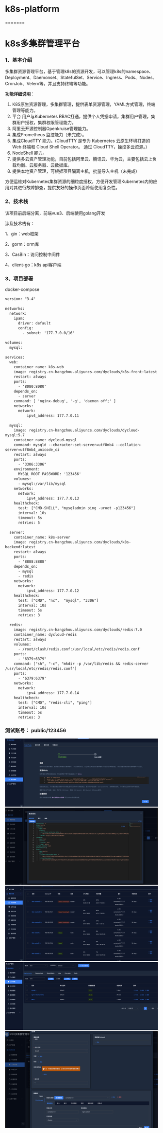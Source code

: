 # k8s-platform
=======
# k8s多集群管理平台

### 1、基本介绍 

多集群资源管理平台，基于管理k8s的资源开发，可以管理k8s的namespace、Deployment、Daemonset、StatefulSet、Service、Ingress、Pods、Nodes、CronJob、Velero等，并且支持终端等功能。

**功能详细说明**：

1. K8S原生资源管理，多集群管理，提供表单资源管理，YAML方式管理，终端管理等能力。
2. 平台 用户与Kubernetes RBAC打通，提供个人凭据申请，集群用户管理，集群用户授权，集群权限管理能力。
3. 阿里云开源控制器Openkruise管理能力。
4. 集成Prometheus 监控能力（未完成）。
5. 集成CloudTTY 能力。(CloudTTY 是专为 Kubernetes 云原生环境打造的 Web 终端和 Cloud Shell Operator。 通过 CloudTTY，操控多云资源。）
6. NodeShell 能力。
7. 提供多云资产管理功能，目前包括阿里云、腾讯云、华为云，主要包括云上负载均衡、云服务器、云数据库。
8. 提供本地资产管理，可根据项目隔离主机，批量导入主机（未完成）

方便运维对Kubernetes集群资源的细粒度授权，方便开发管理Kubernetes内的应用对其进行故障排查，提供友好的操作页面降低使用复杂性。

### 2、技术栈

该项目前后端分离，前端vue3、后端使用golang开发

涉及技术栈有：

1、gin：web框架

2、gorm：orm库

3、CasBin：访问控制中间件

4、client-go：k8s api客户端

### 3、项目部署

docker-compose

```shell
version: "3.4"

networks:
  network:
    ipam:
      driver: default
      config:
        - subnet: '177.7.0.0/16'

volumes:
  mysql:

services:
  web:
    container_name: k8s-web
    image: registry.cn-hangzhou.aliyuncs.com/dyclouds/k8s-front:latest
    restart: always
    ports:
      - '8080:8080'
    depends_on:
      - server
    command: [ 'nginx-debug', '-g', 'daemon off;' ]
    networks:
      network:
          ipv4_address: 177.7.0.11

  mysql:
    image: registry.cn-hangzhou.aliyuncs.com/dyclouds/dycloud-mysql:5.7
    container_name: dycloud-mysql
    command: mysqld --character-set-server=utf8mb4 --collation-server=utf8mb4_unicode_ci
    restart: always
    ports:
      - "3306:3306"
    environment:
      MYSQL_ROOT_PASSWORD: '123456'
    volumes:
      - mysql:/var/lib/mysql
    networks:
      network:
          ipv4_address: 177.7.0.13
    healthcheck:
      test: ["CMD-SHELL", "mysqladmin ping -uroot -p123456"]
      interval: 10s
      timeout: 5s
      retries: 5

  server:
    container_name: k8s-server
    image: registry.cn-hangzhou.aliyuncs.com/dyclouds/k8s-backend:latest
    restart: always
    ports:
      - '8888:8888'
    depends_on:
      - mysql
      - redis
    networks:
      network:
          ipv4_address: 177.7.0.12
    healthcheck:
      test: ["CMD", "nc",  "mysql", "3306"]
      interval: 10s
      timeout: 5s
      retries: 3

  redis:
    image: registry.cn-hangzhou.aliyuncs.com/dyclouds/redis:7.0
    container_name: dycloud-redis
    restart: always
    volumes:
      - /root/clash/redis.conf:/usr/local/etc/redis/redis.conf
    ports:
      - "6379:6379"
    command: ["sh", "-c", "mkdir -p /var/lib/redis && redis-server /usr/local/etc/redis/redis.conf"]
    ports:
      - '6379:6379'
    networks:
      network:
          ipv4_address: 177.7.0.14
    healthcheck:
      test: ["CMD", "redis-cli", "ping"]
      interval: 10s
      timeout: 5s
      retries: 3
```
### 测试账号： public/123456

![image-20240913100209943](images/image-20240913100209943.png)
![image-20240913100302197](images/image-20240913100302197.png)
![image-20240913100320348](images/image-20240913100320348.png)
![image-20240913100327748](images/image-20240913100327748.png)
![image-20240913100335671](images/image-20240913100335671.png)

